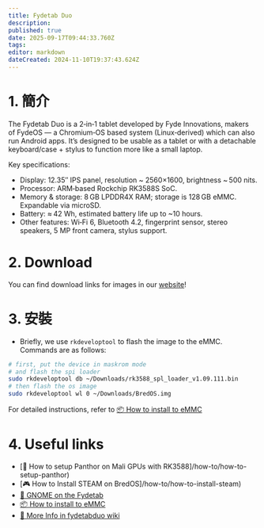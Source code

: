 ```yaml
---
title: Fydetab Duo
description:
published: true
date: 2025-09-17T09:44:33.760Z
tags:
editor: markdown
dateCreated: 2024-11-10T19:37:43.624Z
---
```


# 1. 簡介

The Fydetab Duo is a 2‑in‑1 tablet developed by Fyde Innovations, makers of FydeOS — a Chromium‑OS based system (Linux‑derived) which can also run Android apps. It’s designed to be usable as a tablet or with a detachable keyboard/case + stylus to function more like a small laptop.

Key specifications:

- Display: 12.35″ IPS panel, resolution ~ 2560×1600, brightness ~ 500 nits.
- Processor: ARM‑based Rockchip RK3588S SoC.
- Memory & storage: 8 GB LPDDR4X RAM; storage is 128 GB eMMC. Expandable via microSD.
- Battery: ≈ 42 Wh, estimated battery life up to ~10 hours.
- Other features: Wi‑Fi 6, Bluetooth 4.2, fingerprint sensor, stereo speakers, 5 MP front camera, stylus support.

# 2. Download

You can find download links for images in our [website](https://bredos.org/download.html)!

# 3. 安裝

- Briefly, we use `rkdeveloptool` to flash the image to the eMMC. Commands are as follows:

```bash
# first, put the device in maskrom mode
# and flash the spi loader
sudo rkdeveloptool db ~/Downloads/rk3588_spl_loader_v1.09.111.bin
# then flash the os image
sudo rkdeveloptool wl 0 ~/Downloads/BredOS.img
```

For detailed instructions, refer to [📦 How to install to eMMC](https://wiki.fydetabduo.com/os-release-board/BredOS/BredOS-intro)

# 4. Useful links

- [🐾 How to setup Panthor on Mali GPUs with RK3588]/how-to/how-to-setup-panthor)
- [🎮  How to Install STEAM on BredOS]/how-to/how-to-install-steam)
- [🦶  GNOME on the Fydetab](/fydetab-duo/gnome)
- [📦 How to install to eMMC](https://wiki.fydetabduo.com/os-release-board/BredOS/BredOS-intro)
- [🔧 More Info in fydetabduo wiki](https://wiki.fydetabduo.com/category/-bredos)
